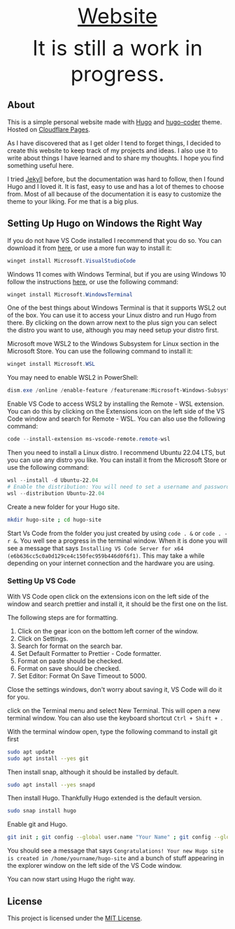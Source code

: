 <p align=center><font size=24px>
    <a href="https://blackstewie.com">Website</a>
</font></p>
<p align=center><font size=10px>It is still a work in progress.</font></p>

## About

This is a simple personal website made with [Hugo](https://gohugo.io/) and [hugo-coder](https://github.com/luizdepra/hugo-coder) theme. Hosted on [Cloudflare Pages](https://pages.cloudflare.com/).

As I have discovered that as I get older I tend to forget things, I decided to create this website to keep track of my projects and ideas. I also use it to write about things I have learned and to share my thoughts. I hope you find something useful here.

I tried [Jekyll](http://jekyllrb.com) before, but the documentation was hard to follow, then I found Hugo and I loved it. It is fast, easy to use and has a lot of themes to choose from. Most of all because of the documentation it is easy to customize the theme to your liking. For me that is a big plus.

## Setting Up Hugo on Windows the Right Way

If you do not have VS Code installed I recommend that you do so. You can download it from [here](https://code.visualstudio.com/), or use a more fun way to install it:

```powershell
winget install Microsoft.VisualStudioCode
```

Windows 11 comes with Windows Terminal, but if you are using Windows 10 follow the instructions [here](https://docs.microsoft.com/en-us/windows/terminal/get-started), or use the following command:

```powershell
winget install Microsoft.WindowsTerminal
```

One of the best things about Windows Terminal is that it supports WSL2 out of the box. You can use it to access your Linux distro and run Hugo from there. By clicking on the down arrow next to the plus sign you can select the distro you want to use, although you may need setup your distro first.

Microsoft move WSL2 to the Windows Subsystem for Linux section in the Microsoft Store. You can use the following command to install it:

```powershell
winget install Microsoft.WSL
```

You may need to enable WSL2 in PowerShell:

```powershell
dism.exe /online /enable-feature /featurename:Microsoft-Windows-Subsystem-Linux /all /norestart
```

Enable VS Code to access WSL2 by installing the Remote - WSL extension. You can do this by clicking on the Extensions icon on the left side of the VS Code window and search for Remote - WSL. You can also use the following command:

```powershell
code --install-extension ms-vscode-remote.remote-wsl
```

Then you need to install a Linux distro. I recommend Ubuntu 22.04 LTS, but you can use any distro you like. You can install it from the Microsoft Store or use the following command:

```powershell
wsl --install -d Ubuntu-22.04
# Enable the distribution: You will need to set a username and password.
wsl --distribution Ubuntu-22.04
```

Create a new folder for your Hugo site.

```bash
mkdir hugo-site ; cd hugo-site
```

Start Vs Code from the folder you just created by using `code . &` or `code . -r &`. You well see a progress in the terminal window. When it is done you will see a message that says `Installing VS Code Server for x64 (e6b636cc5c0a0d129ce4c150fec959b446d0f6f1)`. This may take a while depending on your internet connection and the hardware you are using.

### Setting Up VS Code

With VS Code open click on the extensions icon on the left side of the window and search prettier and install it, it should be the first one on the list.

The following steps are for formatting.

1. Click on the gear icon on the bottom left corner of the window.
2. Click on Settings.
3. Search for format on the search bar.
4. Set Default Formatter to Prettier - Code formatter.
5. Format on paste should be checked.
6. Format on save should be checked.
7. Set Editor: Format On Save Timeout to 5000.

Close the settings windows, don't worry about saving it, VS Code will do it for you.

click on the Terminal menu and select New Terminal. This will open a new terminal window. You can also use the keyboard shortcut `Ctrl + Shift + `.

With the terminal window open, type the following command to install git first

```bash
sudo apt update
sudo apt install --yes git
```

Then install snap, although it should be installed by default.

```bash
sudo apt install --yes snapd
```

Then install Hugo. Thankfully Hugo extended is the default version.

```bash
sudo snap install hugo
```

Enable git and Hugo.

```bash
git init ; git config --global user.name "Your Name" ; git config --global user.email " ; hugo new site . --force
```

You should see a message that says `Congratulations! Your new Hugo site is created in /home/yourname/hugo-site` and a bunch of stuff appearing in the explorer window on the left side of the VS Code window.

You can now start using Hugo the right way.

## License

This project is licensed under the [MIT License](LICENSE).
